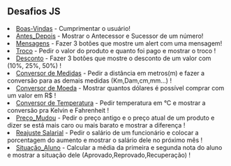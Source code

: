 <h2>Desafios JS</h2>
<li><a href="https://github.com/carlos09v/Mini-Projects_Exercises/tree/main/Web/CursoEmVideo/JavaScript/Desafios/Boas_Vindas" target="_self" rel="next">Boas-Vindas</a> - Cumprimentar o usuário!</li>
<li><a href="https://github.com/carlos09v/Mini-Projects_Exercises/tree/main/Web/CursoEmVideo/JavaScript/Desafios/Antes_Depois" target="_self" rel="next">Antes_Depois</a> - Mostrar o Antecessor e Sucessor de um número!</li>
<li><a href="https://github.com/carlos09v/Mini-Projects_Exercises/tree/main/Web/CursoEmVideo/JavaScript/Desafios/Desafio_Mensagens" target="_self" rel="next">Mensagens</a> - Fazer 3 botões que mostre um alert com uma mensagem!</li>
<li><a href="https://github.com/carlos09v/Mini-Projects_Exercises/tree/main/Web/CursoEmVideo/JavaScript/Desafios/Troco" target="_self" rel="next">Troco</a> - Pedir o valor do produto e quanto foi pago e mostrar o troco !</li>
<li><a href="https://github.com/carlos09v/Mini-Projects_Exercises/tree/main/Web/CursoEmVideo/JavaScript/Desafios/Desconto" target="_self" rel="next">Desconto</a> - Fazer 3 botões que mostre o desconto de um valor com (10%, 25%, 50%) !</li>
<li><a href="https://github.com/carlos09v/Mini-Projects_Exercises/tree/main/Web/CursoEmVideo/JavaScript/Desafios/Conversor_Medidas" target="_self" rel="next">Conversor de Medidas</a> - Pedir a distância em metros(m) e fazer a conversão para as demais medidas (Km,Dam,cm,mm...) !</li>
<li><a href="https://github.com/carlos09v/Mini-Projects_Exercises/tree/main/Web/CursoEmVideo/JavaScript/Desafios/Conversor_Moedas" target="_self" rel="next">Conversor de Moeda</a> - Mostrar quantos dólares é possível comprar com um valor em R$ !</li>
<li><a href="https://github.com/carlos09v/Mini-Projects_Exercises/tree/main/Web/CursoEmVideo/JavaScript/Desafios/Conversor_Temperaturas" target="_self" rel="next">Conversor de Temperatura</a> - Pedir temperatura em °C e mostrar a conversão pra Kelvin e Fahrenheit !</li>
<li><a href="https://github.com/carlos09v/Mini-Projects_Exercises/tree/main/Web/CursoEmVideo/JavaScript/Desafios/Preco_Mudou" target="_self" rel="next">Preço_Mudou</a> - Pedir o preço antigo e o preço atual de um produto e dizer se está mais caro ou mais barato e mostrar a diferença !</li>
<li><a href="https://github.com/carlos09v/Mini-Projects_Exercises/tree/main/Web/CursoEmVideo/JavaScript/Desafios/Reajuste" target="_self" rel="next">Reajuste Salarial</a> - Pedir o salário de um funcionário e colocar a porcentagem do aumento e mostrar o salário dele no próximo mês !</li>
<li><a href="https://github.com/carlos09v/Mini-Projects_Exercises/tree/main/Web/CursoEmVideo/JavaScript/Desafios/Situacao_Aluno" target="_self" rel="next">Situação_Aluno</a> - Calcular a média da primeira e segunda nota do aluno e mostrar a situação dele (Aprovado,Reprovado,Recuperação) !</li>

